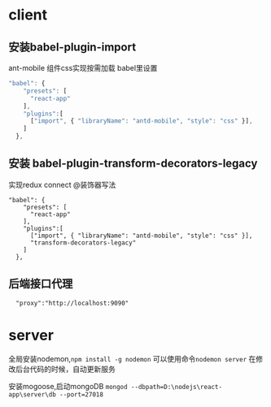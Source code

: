 # client
## 安装babel-plugin-import
ant-mobile 组件css实现按需加载
babel里设置
```javascript
"babel": {
    "presets": [
      "react-app"
    ],
    "plugins":[
      ["import", { "libraryName": "antd-mobile", "style": "css" }],
    ]
  },
```
## 安装 babel-plugin-transform-decorators-legacy
实现redux connect @装饰器写法
```javacript
"babel": {
    "presets": [
      "react-app"
    ],
    "plugins":[
      ["import", { "libraryName": "antd-mobile", "style": "css" }],
      "transform-decorators-legacy"
    ]
  },
```
## 后端接口代理
```
  "proxy":"http://localhost:9090"
```


# server
全局安装nodemon,``npm install -g nodemon`` 可以使用命令``nodemon server`` 在修改后台代码的时候，自动更新服务

安装mogoose,启动mongoDB ``mongod --dbpath=D:\nodejs\react-app\server\db --port=27018``
